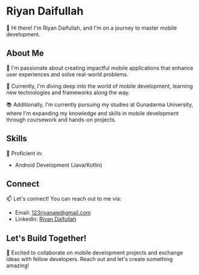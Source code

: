 # Riyan Daifullah 

👋 Hi there! I'm Riyan Daifullah, and I'm on a journey to master mobile development.

## About Me

🚀 I'm passionate about creating impactful mobile applications that enhance user experiences and solve real-world problems.

🌱 Currently, I'm diving deep into the world of mobile development, learning new technologies and frameworks along the way.

📚 Additionally, I'm currently pursuing my studies at Gunadarma University, where I'm expanding my knowledge and skills in mobile development through coursework and hands-on projects.

## Skills

📱 Proficient in:
- Android Development (Java/Kotlin)

## Connect

📫 Let's connect! You can reach out to me via:
- Email: 123riyanaje@gmail.com
- LinkedIn: [Riyan Daifullah](https://www.linkedin.com/in/riyan-daifullah/)

## Let's Build Together!

🚀 Excited to collaborate on mobile development projects and exchange ideas with fellow developers. Reach out and let's create something amazing!
